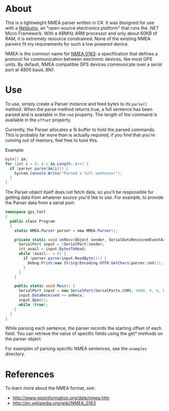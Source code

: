 About
=====
This is a lightweight NMEA parser written in C#. It was designed for use with
a [Netduino](http://netduino.com), an "open-source electronics platform" that runs
the .NET Micro Framework. With a 48MHz ARM processor and only about 60KB of RAM,
it is extremely resource constrained. None of the existing NMEA parsers fit my
requirements for such a low powered device.

NMEA is the common name for [NMEA 0183](http://en.wikipedia.org/wiki/NMEA_0183): a
specification that defines a protocol for communication between electronic devices,
like most GPS units. By default, NMEA compatible GPS devices communicate over a serial
port at 4800 baud, 8N1.

Use
=====
To use, simply create a Parser instance and feed bytes to its `parse()` method. When
the parse method returns true, a full sentence has been parsed and is available
in the `cmd` property. The length of the command is available in the `offset` property.

Currently, the Parser allocates a 1k buffer to hold the parsed commands. This is
probably far more than is actually required; if you find that you're running out
of memory, feel free to tune this.

Example:

```c#
byte[] in;
for (int i = 0; i < in.Length; i++) {
  if (parser.parse(in[i])) {
    System.Console.Write("Parsed a full sentence!");
  }
}
```

The Parser object itself does not fetch data, so you'll be responsible for getting data from whatever source you'd like to use. For example, to provide the Parser data from a serial port:

```c#
namespace gps_test
{
  public class Program
  {
    static NMEA.Parser parser = new NMEA.Parser();

    private static void onRecv(Object sender, SerialDataReceivedEventArgs args) {
      SerialPort input = (SerialPort)sender;
      int avail = input.BytesToRead;
      while (avail-- > 0) {
        if (parser.parse(input.ReadByte())) {
          Debug.Print(new String(Encoding.UTF8.GetChars(parser.cmd)));
        }
      }
    }

    public static void Main() {
      SerialPort input = new SerialPort(SerialPorts.COM1, 4800, 0, 8, StopBits.One);
      input.DataReceived += onRecv;
      input.Open();
      while (true);
    }
  }
}
```

While parsing each sentence, the parser records the starting offset of each field. You can retrieve the value of specific fields using the get* methods on the parser object.

For examples of parsing specific NMEA sentences, see the `examples` directory.

References
==========

To learn more about the NMEA format, see:

* http://www.gpsinformation.org/dale/nmea.htm
* http://en.wikipedia.org/wiki/NMEA_0183
